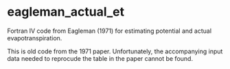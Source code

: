 # eagleman_actual_et
Fortran IV code from Eagleman (1971) for estimating potential and actual evapotranspiration.

This is old code from the 1971 paper. Unfortunately, the accompanying input data needed to reprocude the table in the paper cannot be found.